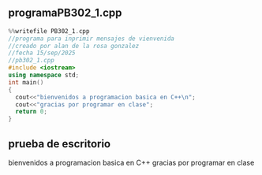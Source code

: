 ## programaPB302_1.cpp
```cpp
%%writefile PB302_1.cpp 
//programa para inprimir mensajes de vienvenida 
//creado por alan de la rosa gonzalez
//fecha 15/sep/2025
//pb302_1.cpp
#include <iostream>
using namespace std;
int main()
{
  cout<<"bienvenidos a programacion basica en C++\n";
  cout<<"gracias por programar en clase";
  return 0;
}

```
## prueba de escritorio
bienvenidos a programacion basica en C++
gracias por programar en clase
